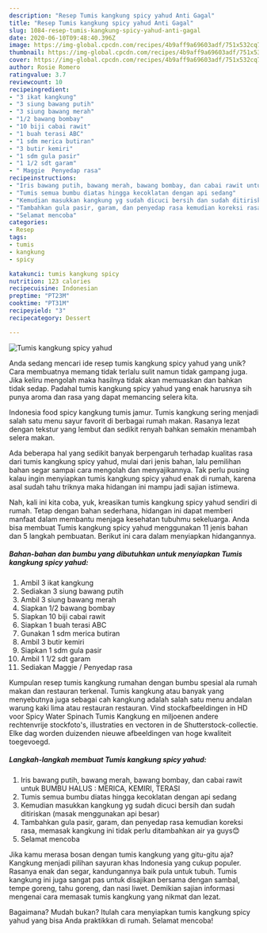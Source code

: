 ```yaml
---
description: "Resep Tumis kangkung spicy yahud Anti Gagal"
title: "Resep Tumis kangkung spicy yahud Anti Gagal"
slug: 1084-resep-tumis-kangkung-spicy-yahud-anti-gagal
date: 2020-06-10T09:48:40.396Z
image: https://img-global.cpcdn.com/recipes/4b9aff9a69603adf/751x532cq70/tumis-kangkung-spicy-yahud-foto-resep-utama.jpg
thumbnail: https://img-global.cpcdn.com/recipes/4b9aff9a69603adf/751x532cq70/tumis-kangkung-spicy-yahud-foto-resep-utama.jpg
cover: https://img-global.cpcdn.com/recipes/4b9aff9a69603adf/751x532cq70/tumis-kangkung-spicy-yahud-foto-resep-utama.jpg
author: Rosie Romero
ratingvalue: 3.7
reviewcount: 10
recipeingredient:
- "3 ikat kangkung"
- "3 siung bawang putih"
- "3 siung bawang merah"
- "1/2 bawang bombay"
- "10 biji cabai rawit"
- "1 buah terasi ABC"
- "1 sdm merica butiran"
- "3 butir kemiri"
- "1 sdm gula pasir"
- "1 1/2 sdt garam"
- " Maggie  Penyedap rasa"
recipeinstructions:
- "Iris bawang putih, bawang merah, bawang bombay, dan cabai rawit untuk BUMBU HALUS : MERICA, KEMIRI, TERASI"
- "Tumis semua bumbu diatas hingga kecoklatan dengan api sedang"
- "Kemudian masukkan kangkung yg sudah dicuci bersih dan sudah ditiriskan (masak menggunakan api besar)"
- "Tambahkan gula pasir, garam, dan penyedap rasa kemudian koreksi rasa, memasak kangkung ini tidak perlu ditambahkan air ya guys😊"
- "Selamat mencoba"
categories:
- Resep
tags:
- tumis
- kangkung
- spicy

katakunci: tumis kangkung spicy 
nutrition: 123 calories
recipecuisine: Indonesian
preptime: "PT23M"
cooktime: "PT31M"
recipeyield: "3"
recipecategory: Dessert

---
```



![Tumis kangkung spicy yahud](https://img-global.cpcdn.com/recipes/4b9aff9a69603adf/751x532cq70/tumis-kangkung-spicy-yahud-foto-resep-utama.jpg)

Anda sedang mencari ide resep tumis kangkung spicy yahud yang unik? Cara membuatnya memang tidak terlalu sulit namun tidak gampang juga. Jika keliru mengolah maka hasilnya tidak akan memuaskan dan bahkan tidak sedap. Padahal tumis kangkung spicy yahud yang enak harusnya sih punya aroma dan rasa yang dapat memancing selera kita.

Indonesia food spicy kangkung tumis jamur. Tumis kangkung sering menjadi salah satu menu sayur favorit di berbagai rumah makan. Rasanya lezat dengan tekstur yang lembut dan sedikit renyah bahkan semakin menambah selera makan.

Ada beberapa hal yang sedikit banyak berpengaruh terhadap kualitas rasa dari tumis kangkung spicy yahud, mulai dari jenis bahan, lalu pemilihan bahan segar sampai cara mengolah dan menyajikannya. Tak perlu pusing kalau ingin menyiapkan tumis kangkung spicy yahud enak di rumah, karena asal sudah tahu triknya maka hidangan ini mampu jadi sajian istimewa.


Nah, kali ini kita coba, yuk, kreasikan tumis kangkung spicy yahud sendiri di rumah. Tetap dengan bahan sederhana, hidangan ini dapat memberi manfaat dalam membantu menjaga kesehatan tubuhmu sekeluarga. Anda bisa membuat Tumis kangkung spicy yahud menggunakan 11 jenis bahan dan 5 langkah pembuatan. Berikut ini cara dalam menyiapkan hidangannya.

<!--inarticleads1-->

##### Bahan-bahan dan bumbu yang dibutuhkan untuk menyiapkan Tumis kangkung spicy yahud:

1. Ambil 3 ikat kangkung
1. Sediakan 3 siung bawang putih
1. Ambil 3 siung bawang merah
1. Siapkan 1/2 bawang bombay
1. Siapkan 10 biji cabai rawit
1. Siapkan 1 buah terasi ABC
1. Gunakan 1 sdm merica butiran
1. Ambil 3 butir kemiri
1. Siapkan 1 sdm gula pasir
1. Ambil 1 1/2 sdt garam
1. Sediakan  Maggie / Penyedap rasa


Kumpulan resep tumis kangkung rumahan dengan bumbu spesial ala rumah makan dan restauran terkenal. Tumis kangkung atau banyak yang menyebutnya juga sebagai cah kangkung adalah salah satu menu andalan warung kaki lima atau restauran restauran. Vind stockafbeeldingen in HD voor Spicy Water Spinach Tumis Kangkung en miljoenen andere rechtenvrije stockfoto&#39;s, illustraties en vectoren in de Shutterstock-collectie. Elke dag worden duizenden nieuwe afbeeldingen van hoge kwaliteit toegevoegd. 

<!--inarticleads2-->

##### Langkah-langkah membuat Tumis kangkung spicy yahud:

1. Iris bawang putih, bawang merah, bawang bombay, dan cabai rawit untuk BUMBU HALUS : MERICA, KEMIRI, TERASI
1. Tumis semua bumbu diatas hingga kecoklatan dengan api sedang
1. Kemudian masukkan kangkung yg sudah dicuci bersih dan sudah ditiriskan (masak menggunakan api besar)
1. Tambahkan gula pasir, garam, dan penyedap rasa kemudian koreksi rasa, memasak kangkung ini tidak perlu ditambahkan air ya guys😊
1. Selamat mencoba


Jika kamu merasa bosan dengan tumis kangkung yang gitu-gitu aja? Kangkung menjadi pilihan sayuran khas Indonesia yang cukup populer. Rasanya enak dan segar, kandungannya baik pula untuk tubuh. Tumis kangkung ini juga sangat pas untuk disajikan bersama dengan sambal, tempe goreng, tahu goreng, dan nasi liwet. Demikian sajian informasi mengenai cara memasak tumis kangkung yang nikmat dan lezat. 

Bagaimana? Mudah bukan? Itulah cara menyiapkan tumis kangkung spicy yahud yang bisa Anda praktikkan di rumah. Selamat mencoba!
